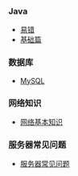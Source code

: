   <!-- - ## 1.前端  
    - 1.1 [浏览器渲染流程](web/browser/index.md)   
  - ## 2.App  
    - 2.1 [App开发模式](app/appdevelopmentmode/index.md)   --> 
    
### Java
- [易错](java/error/index.md) 
- [基础篇](java/basis/index.md)   

### 数据库
- [MySQL](database/mysql/index.md)    

### 网络知识
- [网络基本知识](network/index.md)  

### 服务器常见问题
- [服务器常见问题](server/index.md)


